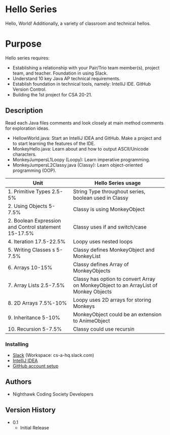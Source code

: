 # Hello Series
Hello, World! Additionally, a variety of classroom and technical hellos.

# Purpose
Hello series requires:
* Establishing a relationship with your Pair/Trio team member(s), project team, and teacher. Foundation in using Slack.
* Understand 10 key Java AP technical requirements. 
* Establish foundation in technical tools, namely: IntelliJ IDE. GitHub Version Control.  
* Building the 1st project for CSA 20-21. 

## Description
Read each Java files comments and look closely at main method comments for exploration ideas.
* HellowWorld.java: Start an IntelliJ IDEA and GitHub. Make a project and to start learning the features of the IDE.
* MonkeyHello.java: Learn about and how to output ASCII/Unicode characters.
* MonkeyJumpersL1Loopy (Loopy): Learn imperative programming.
* MonkeyJumpersL2Classy.java (Classy): Learn object-oriented programming (OOP).

| Unit | Hello Series usage |
| ------------- | ----------- |
|  1. Primitive Types 2.5-5% | String Type throughout series, boolean used in Classy |
|  2. Using Objects 5-7.5% | Classy is using MonkeyObject |
|  2. Boolean Expression and Control statement 15-17.5% | Classy uses if and switch/case |
|  4. Iteration 17.5-22.5% | Loopy uses nested loops |
|  5. Writing Classes s 5-7.5% | Classy defines MonkeyObject and MonkeyList |
|  6. Arrays 10-15% | Classy defines Array of MonkeyObjects |
|  7. Array Lists 2.5-7.5% | Classy has option to convert Array on MonkeyObject to an ArrayList of Monkey Objects     |
|  8. 2D Arrays 7.5%-10% | Loopy uses 2D arrays for storing Monkeys |
|  9. Inheritance 5-10% | MonkeyObject could be an extension to AnimeObject |
| 10. Recursion 5-7.5% | Classy could use recursin |

### Installing
* [Slack](https://slack.com/downloads/) (Workspace: cs-a-hq.slack.com)
* [IntelliJ IDEA](https://www.jetbrains.com/help/idea/creating-and-running-your-first-java-application.html)
* [GitHub account setup](https://github.com/)

## Authors
* Nighthawk Coding Society Developers 

## Version History
* 0.1
    * Initial Release
